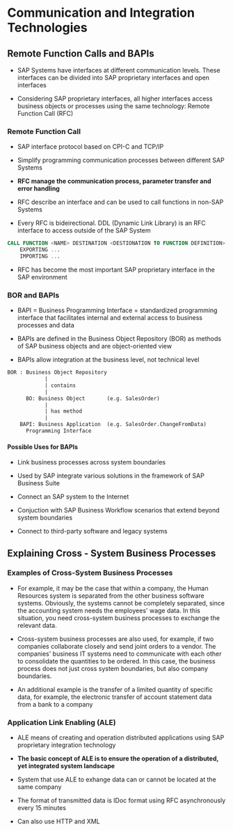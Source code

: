 # Communication and Integration Technologies

## Remote Function Calls and BAPIs

- SAP Systems have interfaces at different communication levels. These interfaces can be divided into SAP proprietary interfaces and open interfaces

- Considering SAP proprietary interfaces, all higher interfaces access business objects or processes using the same technology: Remote Function Call (RFC)

### Remote Function Call

- SAP interface protocol based on CPI-C and TCP/IP

- Simplify programming communication processes between different SAP Systems

- **RFC manage the communication process, parameter transfer and error handling**

- RFC describe an interface and can be used to call functions in non-SAP Systems

- Every RFC is bideirectional. DDL (Dynamic Link Library) is an RFC interface to access outside of the SAP System

```sql
CALL FUNCTION <NAME> DESTINATION <DESTIONATION TO FUNCTION DEFINITION>
    EXPORTING ...
    IMPORTING ...
```

- RFC has become the most important SAP proprietary interface in the SAP environment

### BOR and BAPIs

- BAPI = Business Programming Interface = standardized programming interface that facilitates internal and external access to business processes and data

- BAPIs are defined in the Business Object Repository (BOR) as methods of SAP business objects and are object-oriented view

- BAPIs allow integration at the business level, not technical level

```txt
BOR : Business Object Repository
            |
            | contains
            |
      BO: Business Object       (e.g. SalesOrder)
            |
            | has method
            |
    BAPI: Business Application  (e.g. SalesOrder.ChangeFromData)
      Programming Interface
```

#### Possible Uses for BAPIs

- Link business processes across system boundaries

- Used by SAP integrate various solutions in the framework of SAP Business Suite

- Connect an SAP system to the Internet

- Conjuction with SAP Business Workflow scenarios that extend beyond system boundaries

- Connect to third-party software and legacy systems

## Explaining Cross - System Business Processes

### Examples of Cross-System Business Processes

- For example, it may be the case that within a company, the Human Resources system is  separated from the other business software systems. Obviously, the systems cannot be  completely separated, since the accounting system needs the employees' wage data. In  this situation, you need cross-system business processes to exchange the relevant data.

- Cross-system business processes are also used, for example, if two companies  collaborate closely and send joint orders to a vendor. The companies' business IT systems  need to communicate with each other to consolidate the quantities to be ordered. In this case, the business process does not just cross system boundaries, but also company boundaries.

- An additional example is the transfer of a limited quantity of specific data, for example, the  electronic transfer of account statement data from a bank to a company

### Application Link Enabling (ALE)

- ALE means of creating and operation distributed applications using SAP proprietary integration technology

- **The basic concept of ALE is to ensure the operation of a distributed, yet integrated system landscape**

- System that use ALE to exhange data can or cannot be located at the same company

- The format of transmitted data is IDoc format using RFC asynchronously every 15 minutes

- Can also use HTTP and XML

